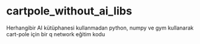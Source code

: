 # cartpole_without_ai_libs
 Herhangibir AI kütüphanesi kullanmadan python, numpy ve gym kullanarak cart-pole için bir q network eğitim kodu
